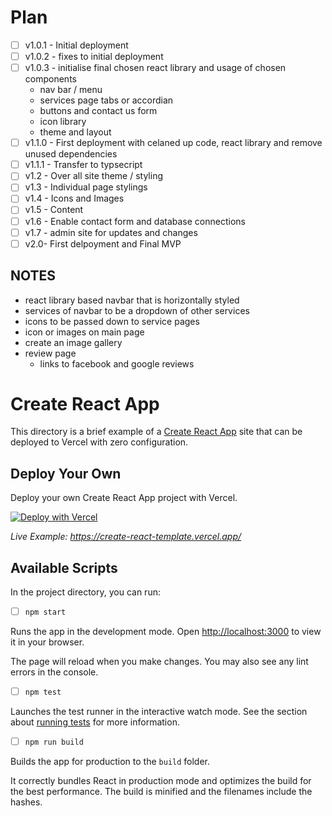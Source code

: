 # Plan 

- [ ] v1.0.1 - Initial deployment 
- [ ] v1.0.2 - fixes to initial deployment
- [ ] v1.0.3 - initialise final chosen react library and usage of chosen components 
  - nav bar / menu 
  - services page tabs or accordian 
  - buttons and contact us form 
  - icon library 
  - theme and layout 
- [ ] v1.1.0 - First deployment with celaned up code, react library and remove unused dependencies  
- [ ] v1.1.1 - Transfer to typsecript 
- [ ] v1.2 - Over all site theme / styling 
- [ ] v1.3 - Individual page stylings 
- [ ] v1.4 - Icons and Images 
- [ ] v1.5 - Content 
- [ ] v1.6 - Enable contact form and database connections 
- [ ] v1.7 - admin site for updates and changes 
- [ ] v2.0-  First delpoyment and Final MVP

## NOTES 
- react library based navbar that is horizontally styled 
- services of navbar to be a dropdown of other services
- icons to be passed down to service pages 
- icon or images on main page 
- create an image gallery
- review page 
  - links to facebook and google reviews


# Create React App

This directory is a brief example of a [Create React App](https://github.com/facebook/create-react-app) site that can be deployed to Vercel with zero configuration.

## Deploy Your Own

Deploy your own Create React App project with Vercel.

[![Deploy with Vercel](https://vercel.com/button)](https://vercel.com/new/clone?repository-url=https://github.com/vercel/vercel/tree/main/examples/create-react-app&template=create-react-app)

_Live Example: https://create-react-template.vercel.app/_

## Available Scripts

In the project directory, you can run:

- [ ] `npm start`

Runs the app in the development mode. Open [http://localhost:3000](http://localhost:3000) to view it in your browser.

The page will reload when you make changes. You may also see any lint errors in the console.

- [ ] `npm test`

Launches the test runner in the interactive watch mode. See the section about [running tests](https://facebook.github.io/create-react-app/docs/running-tests) for more information.

- [ ] `npm run build`

Builds the app for production to the `build` folder.

It correctly bundles React in production mode and optimizes the build for the best performance. The build is minified and the filenames include the hashes.
